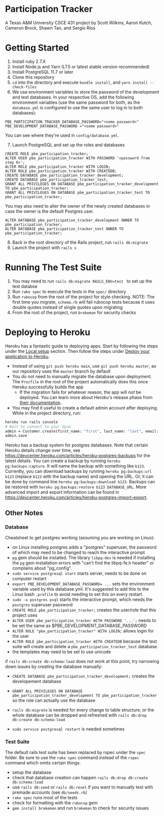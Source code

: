 # Participation Tracker

A Texas A&M University CSCE 431 project by Scott Wilkins, Aaron Kutch, Cameron Brock, Shawn Tan,
and Sergio Rios

# Getting Started
1. Install ruby 2.7.X
2. Install Node.js and Yarn (LTS or latest stable version recommended)
3. Install PostgreSQL 11.7 or later
4. Clone this repository
5. `cd` into the directory and execute `bundle install`, and `yarn install --check-files`
6. We use environment variables to store the password of the development and test databases. In your respective OS, add the following environment variables (use the same password for both, as the `database.yml` is configured to use the same user to log in to both databases):
```
PBE_PARTICIPATION_TRACKER_DATABASE_PASSWORD="<some password>"
PBE_DEVELOPMENT_DATABASE_PASSWORD ="<some password>"
```
You can see where they're used in `config/database.yml`.

7. Launch PostgreSQL and set up the roles and databases
```
CREATE ROLE pbe_participation_tracker;
ALTER USER pbe_participation_tracker WITH PASSWORD '<password from step 6>';
ALTER ROLE pbe_participation_tracker WITH LOGIN;
ALTER ROLE pbe_participation_tracker WITH CREATEDB;
CREATE DATABASE pbe_participation_tracker_development;
CREATE DATABASE pbe_participation_tracker_test;
GRANT ALL PRIVILEGES ON DATABASE pbe_participation_tracker_development TO pbe_participation_tracker;
GRANT ALL PRIVILEGES ON DATABASE pbe_participation_tracker_test TO pbe_participation_tracker;
```
You may also need to alter the owner of the newly created databases in case the owner is the default Postgres user.
```
ALTER DATABASE pbe_participation_tracker_development OWNER TO pbe_participation_tracker;
ALTER DATABASE pbe_participation_tracker_test OWNER TO pbe_participation_tracker;
```

8. Back in the root directory of the Rails project, run `rails db:migrate`
9. Launch the project with `rails s`

# Running The Test Suite
1. You may need to run `rails db:migrate RAILS_ENV=test ` to set up the test databse
2. Run `rake spec` to execute the tests in the `spec/` directory
3. Run `rubocop` from the root of the project for style checking. NOTE: The first time you migrate, `schema.rb` will fail rubocop tests because it uses double quotes instead of single quotes upon migrating
4. From the root of the project, run `brakeman` for security checks

# Deploying to Heroku

Heroku has a fantastic guide to deploying apps.
Start by following the steps under the [Local setup](https://devcenter.heroku.com/articles/getting-started-with-rails6#local-setup) section.
Then follow the steps under [Deploy your application to Heroku](https://devcenter.heroku.com/articles/getting-started-with-rails6#deploy-your-application-to-heroku).
- Instead of using `git push heroku main`, use `git push heroku master`, as our repository uses the `master` branch by default
- You do not need to manually migrate the database upon deployment. The `Procfile` in the root of the project automatically does this once Heroku successfully builds the app
  - If the migration fails for whatever reason, the app will _not_ be deployed. You can learn more about Heroku's release phase from [their documentation](https://devcenter.heroku.com/articles/release-phase/).
- You may find it useful to create a default admin account after deploying. While in the project directory, run:
```bash
heroku run rails console
# Wait to connect to your dyno
admin = Customer.create(first_name: "first", last_name: "last", email: "email@example.com", password: "password", role: "admin")
admin.save
```

Heroku has a backup system for postgres databases. Note that certain Heroku details change over time,
see https://devcenter.heroku.com/articles/heroku-postgres-backups for the latest details.
You can create a backup by running `heroku pg:backups:capture`. It will name the backup
with something like `b123`.
Currently, you can download backups by running `heroku pg:backups:url b123` (replace
`b123` with the backup name) and opening the URL. Or, it can be done by command line
`heroku pg:backups:download b123`.
Backups can be restored with `heroku pg:backups:restore b123 DATABASE_URL`.
More advanced import and export information can be found in https://devcenter.heroku.com/articles/heroku-postgres-import-export.

## Other Notes
### Database
Cheatsheet to get postgres working (assuming you are working on Linux):
 - on Linux installing postgres adds a "postgres" superuser, the password of which may need to be changed to reach the interactive prompt
 - `pg` gem should be installed. The library `libpq-dev` is needed if installing the `pg` gem installation errors with "can't find the libpq-fe.h header" or complains about "pg_config".
 - `sudo service postgresql start` starts server, needs to be done on computer restart
 - `export PBE_DEVELOPMENT_DATABASE_PASSWORD= ...` sets the environment variable used by this database.yml. It's suggested to add this to the Linux bash `.profile` to avoid needing to set this on every restart.
 - `sudo -u postgres psql` starts the interactive prompt, which needs the `postgres` superuser password
 - `CREATE ROLE pbe_participation_tracker;` creates the user/role that this project uses
 - `ALTER USER pbe_participation_tracker WITH PASSWORD '...';` needs to be set the same as $PBE_DEVELOPMENT_DATABASE_PASSWORD
 - `ALTER ROLE "pbe_participation_tracker" WITH LOGIN;` allows login for the user
 - `ALTER ROLE pbe_participation_tracker WITH CREATEDB` because the test suite will create and delete a `pbe_participation_tracker_test` database.
 - the templates may need to be set to use unicode

if `rails db:create db:schema:load` does not work at this point, try narrowing down issues by creating the database manually:
 - `CREATE DATABASE pbe_participation_tracker_development;` creates the developement database
 - `GRANT ALL PRIVILEGES ON DATABASE pbe_participation_tracker_development TO pbe_participation_tracker` so the role can actually use the database

 - `rails db:migrate` is needed for every change to table structure, or the whole database can be dropped and refreshed with `rails db:drop db:create db:schema:load`
 - `sudo service postgresql restart` is needed sometimes

### Test Suite
The default rails test suite has been replaced by rspec under the `spec` folder. Be sure to use the `rake spec` command instead of the `rspec` command which omits certain things.
 - setup the database
 - check that database creation can happen `rails db:drop db:create db:schema:load`
 - use `rails db:seed` or `rails db:reset` if you want to manually test with premade accounts (see `db/seeds.rb`)
 - `rake spec` runs most of the tests
 - check for formatting with the `rubocop` gem
 - `gem install brakeman` and run `brakeman` to check for security issues
